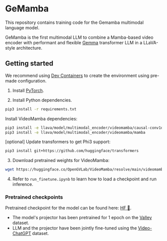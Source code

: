 # GeMamba

This repository contains training code for the Gemamba multimodal language model.

GeMamba is the first multimodal LLM to combine a Mamba-based video encoder with performant and flexible [Gemma](https://huggingface.co/google/gemma-2b-it) transformer LLM in a LLaVA-style architecture.

## Getting started

We recommend using [Dev Containers](https://code.visualstudio.com/docs/devcontainers/containers) to create the environment using pre-made configuration.

1. Install [PyTorch](https://pytorch.org).

2. Install Python dependencies.

```bash
pip3 install -r requirements.txt
```

Install VideoMamba dependencies:

```bash
pip3 install -e llava/model/multimodal_encoder/videomamba/causal-conv1d
pip3 install -e llava/model/multimodal_encoder/videomamba/mamba
```

\[optional\] Update transformers to get Phi3 support:

```bash
pip3 install git+https://github.com/huggingface/transformers
```

3. Download pretrained weights for VideoMamba:

```bash
wget https://huggingface.co/OpenGVLab/VideoMamba/resolve/main/videomamba_m16_25M_f8_res224.pth
```

4. Refer to `run_finetune.ipynb` to learn how to load a checkpoint and run inference.

### Pretrained checkpoints

Pretrained checkpoint for the model can be found here: [HF 🤗](https://huggingface.co/TensorSenseAI/gemamba-v0).

- The model's projector has been pretrained for 1 epoch on the [Valley](https://github.com/RupertLuo/Valley) dataset.
- LLM and the projector have been jointly fine-tuned using the [Video-ChatGPT](https://github.com/mbzuai-oryx/Video-ChatGPT/blob/main/docs/train_video_chatgpt.md) dataset.
